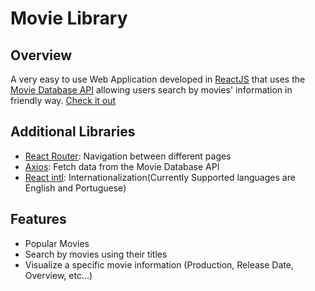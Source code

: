 # Movie Library

## Overview

A very easy to use Web Application developed in [ReactJS](https://reactjs.org/) that uses the [Movie Database API](https://www.themoviedb.org/) allowing users search by movies' information in friendly way. [Check it out](https://c0llinn.github.io/MovieLibrary/)

## Additional Libraries

* [React Router](https://reacttraining.com/react-router/web/guides/quick-start): Navigation between different pages
* [Axios](https://github.com/axios/axios): Fetch data from the Movie Database API
* [React intl](https://github.com/formatjs/react-intl): Internationalization(Currently Supported languages are English and Portuguese)

## Features

* Popular Movies
* Search by movies using their titles
* Visualize a specific movie information (Production, Release Date, Overview, etc…)
